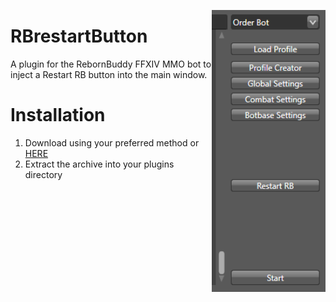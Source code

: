 <img align="right" src="GUI.png"></img>
# RBrestartButton
A plugin for the RebornBuddy FFXIV MMO bot to inject a Restart RB button into the main window.

# Installation
1. Download using your preferred method or [HERE](https://github.com/Zimgineering/RBrestartButton/archive/master.zip)
2. Extract the archive into your plugins directory
